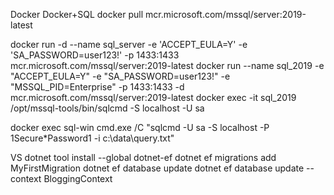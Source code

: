 ﻿Docker
Docker+SQL
docker pull mcr.microsoft.com/mssql/server:2019-latest

docker run -d --name sql_server -e 'ACCEPT_EULA=Y' -e 'SA_PASSWORD=user123!' -p 1433:1433 mcr.microsoft.com/mssql/server:2019-latest
docker run --name sql_2019 -e "ACCEPT_EULA=Y" -e "SA_PASSWORD=user123!" -e "MSSQL_PID=Enterprise" -p 1433:1433 -d mcr.microsoft.com/mssql/server:2019-latest
docker exec -it sql_2019 /opt/mssql-tools/bin/sqlcmd -S localhost -U sa

docker exec sql-win cmd.exe /C "sqlcmd -U sa -S localhost -P 1Secure*Password1 -i c:\data\query.txt"







VS
dotnet tool install --global dotnet-ef
dotnet ef migrations add MyFirstMigration
dotnet ef database update
dotnet ef database update --context BloggingContext
